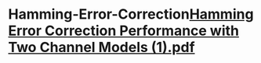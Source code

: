 # Hamming-Error-Correction[Hamming Error Correction Performance with Two Channel Models (1).pdf](https://github.com/Deniz-Misirlioglu/Hamming-Error-Correction/files/13668306/Hamming.Error.Correction.Performance.with.Two.Channel.Models.1.pdf)
